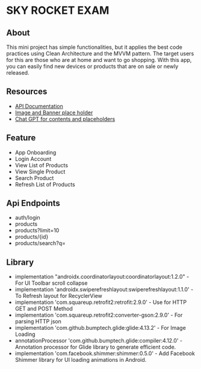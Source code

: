 # SKY ROCKET EXAM

## About
This mini project has simple functionalities, but it applies the best code practices using Clean Architecture and the MVVM pattern. The target users for this are those who are at home and want to go shopping. With this app, you can easily find new devices or products that are on sale or newly released.

## Resources
- [API Documentation](https://dummyjson.com/docs/products#google_vignette)
- [Image and Banner place holder](https://storyset.com)
- [Chat GPT for contents and placeholders](https://chat.openai.com/)

## Feature
* App Onboarding
* Login Account
* View List of Products
* View Single Product
* Search Product
* Refresh List of Products

## Api Endpoints
* auth/login
* products
* products?limit=10
* products/{id}
* products/search?q=

## Library
* implementation "androidx.coordinatorlayout:coordinatorlayout:1.2.0" - For UI Toolbar scroll collapse
* implementation 'androidx.swiperefreshlayout:swiperefreshlayout:1.1.0' - To Refresh layout for RecyclerView
* implementation 'com.squareup.retrofit2:retrofit:2.9.0' - Use for HTTP GET and POST Method 
* implementation 'com.squareup.retrofit2:converter-gson:2.9.0' - For parsing HTTP json
* implementation 'com.github.bumptech.glide:glide:4.13.2' - For Image Loading
* annotationProcessor 'com.github.bumptech.glide:compiler:4.12.0' - Annotation processor for Glide library to generate efficient code.
* implementation 'com.facebook.shimmer:shimmer:0.5.0' - Add Facebook Shimmer library for UI loading animations in Android.
